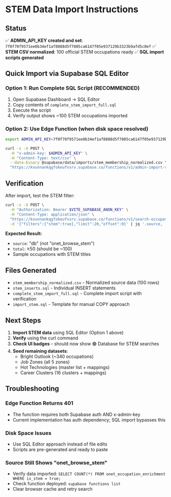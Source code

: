 # STEM Data Import Instructions

## Status
✅ **ADMIN_API_KEY created and set**: `7f0f70f9571ee0b34ef1af8088d5f7805ca6147f05e937129b3323b9afd5c0ef`
✅ **STEM CSV normalized**: 100 official STEM occupations ready
✅ **SQL import scripts generated**

## Quick Import via Supabase SQL Editor

### Option 1: Run Complete SQL Script (RECOMMENDED)

1. Open Supabase Dashboard → SQL Editor
2. Copy contents of `complete_stem_import_full.sql`
3. Execute the script
4. Verify output shows ~100 STEM occupations imported

### Option 2: Use Edge Function (when disk space resolved)

```bash
export ADMIN_API_KEY=7f0f70f9571ee0b34ef1af8088d5f7805ca6147f05e937129b3323b9afd5c0ef

curl -s -X POST \
  -H "x-admin-key: $ADMIN_API_KEY" \
  -H "Content-Type: text/csv" \
  --data-binary @supabase/data/imports/stem_membership_normalized.csv \
  "https://kvunnankqgfokeufvsrv.supabase.co/functions/v1/admin-import-stem" | jq
```

## Verification

After import, test the STEM filter:

```bash
curl -s -X POST \
  -H "Authorization: Bearer $VITE_SUPABASE_ANON_KEY" \
  -H "Content-Type: application/json" \
  "https://kvunnankqgfokeufvsrv.supabase.co/functions/v1/search-occupations" \
  -d '{"filters":{"stem":true},"limit":20,"offset":0}' | jq '.source, .total, .occupations[0:5]'
```

**Expected Result:**
- `source`: "db" (not "onet_browse_stem")
- `total`: ≥50 (should be ~100)
- Sample occupations with STEM titles

## Files Generated

- `stem_membership_normalized.csv` - Normalized source data (100 rows)
- `stem_inserts.sql` - Individual INSERT statements
- `complete_stem_import_full.sql` - Complete import script with verification
- `import_stem.sql` - Template for manual COPY approach

## Next Steps

1. **Import STEM data** using SQL Editor (Option 1 above)
2. **Verify** using the curl command
3. **Check UI badges** - should now show 🟢 Database for STEM searches
4. **Seed remaining datasets**:
   - Bright Outlook (~340 occupations)
   - Job Zones (all 5 zones)
   - Hot Technologies (master list + mappings)
   - Career Clusters (16 clusters + mappings)

## Troubleshooting

### Edge Function Returns 401
- The function requires both Supabase auth AND x-admin-key
- Current implementation has auth dependency; SQL import bypasses this

### Disk Space Issues
- Use SQL Editor approach instead of file edits
- Scripts are pre-generated and ready to paste

### Source Still Shows "onet_browse_stem"
- Verify data imported: `SELECT COUNT(*) FROM onet_occupation_enrichment WHERE is_stem = true;`
- Check function deployed: `supabase functions list`
- Clear browser cache and retry search
